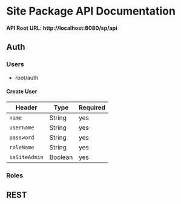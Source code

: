 # Site Package API Documentation

**API Root URL: http://localhost:8080/sp/api**

## Auth
### Users
- root/auth

#### Create User
| Header | Type | Required |
| ------ | ---- | -------- |
| `name` | String | yes |
| `username` | String | yes |
| `password` | String | yes |
| `roleName` | String | yes |
| `isSiteAdmin` | Boolean | yes |
### Roles

## REST